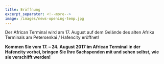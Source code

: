 ```yaml
---
title: Eröffnung
excerpt_separator: <!--more-->
image: /images/news-opening-temp.jpg
---
```


Der African Terminal wird am 17.&nbsp;August auf dem Gelände des alten Afrika Terminals am Petersenkai / Hafencity eröffnet!

**Kommen Sie vom 17.&nbsp;– 24.&nbsp;August 2017 im African Terminal in der Hafencity vorbei, bringen Sie Ihre Sachspenden mit und sehen selbst, wie sie verschifft werden!**
